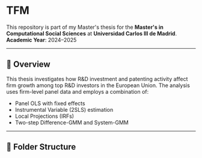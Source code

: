 # TFM
This repository is part of my Master's thesis for the **Master's in Computational Social Sciences** at **Universidad Carlos III de Madrid**.  
**Academic Year**: 2024–2025

---

## 📘 Overview

This thesis investigates how R&D investment and patenting activity affect firm growth among top R&D investors in the European Union. The analysis uses firm-level panel data and employs a combination of:

- Panel OLS with fixed effects  
- Instrumental Variable (2SLS) estimation  
- Local Projections (IRFs)  
- Two-step Difference-GMM and System-GMM

---

## 📁 Folder Structure

